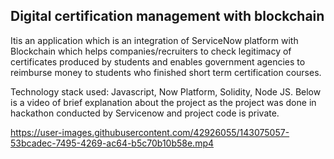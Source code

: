 ## Digital certification management with blockchain
Itis an application which is an integration of ServiceNow platform with Blockchain which helps companies/recruiters to check legitimacy of certificates produced by students and enables government agencies to reimburse money to students who finished short term certification courses.

Technology stack used: Javascript, Now Platform, Solidity, Node JS.
Below is a video of brief explanation about the project as the project was done in hackathon conducted by Servicenow and project code is private.


https://user-images.githubusercontent.com/42926055/143075057-53bcadec-7495-4269-ac64-b5c70b10b58e.mp4

